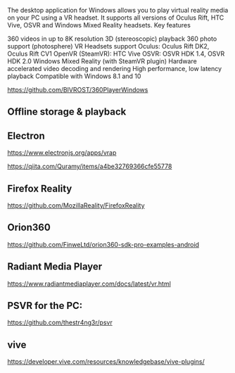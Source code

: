  The desktop application for Windows allows you to play virtual reality media on your PC using a VR headset. It supports all versions of Oculus Rift, HTC Vive, OSVR and Windows Mixed Reality headsets.
 Key features

360 videos in up to 8K resolution
3D (stereoscopic) playback
360 photo support (photosphere)
VR Headsets support
Oculus: Oculus Rift DK2, Oculus Rift CV1
OpenVR (SteamVR): HTC Vive
OSVR: OSVR HDK 1.4, OSVR HDK 2.0
Windows Mixed Reality (with SteamVR plugin)
Hardware accelerated video decoding and rendering
High performance, low latency playback
Compatible with Windows 8.1 and 10

https://github.com/BIVROST/360PlayerWindows

## Offline storage & playback

## Electron
https://www.electronjs.org/apps/vrap

https://qiita.com/Quramy/items/a4be32769366cfe55778

## Firefox Reality
https://github.com/MozillaReality/FirefoxReality

## Orion360
https://github.com/FinweLtd/orion360-sdk-pro-examples-android

## Radiant Media Player
https://www.radiantmediaplayer.com/docs/latest/vr.html

## PSVR for the PC:
https://github.com/thestr4ng3r/psvr

## vive
https://developer.vive.com/resources/knowledgebase/vive-plugins/
